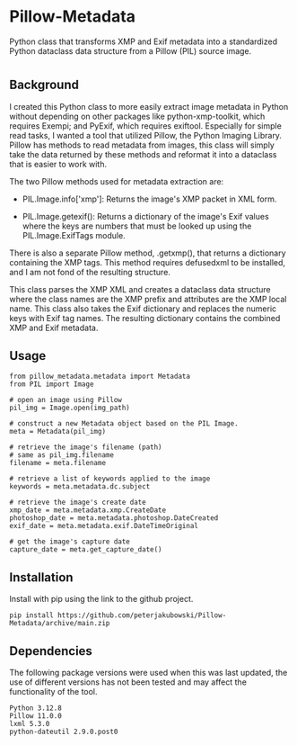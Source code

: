 # Pillow-Metadata

Python class that transforms XMP and Exif metadata into a standardized Python dataclass data structure from a Pillow (PIL) source image.
#

## Background

I created this Python class to more easily extract image metadata in Python without depending on other packages like python-xmp-toolkit, which requires Exempi; and PyExif, which requires exiftool. Especially for simple read tasks, I wanted a tool that utilized Pillow, the Python Imaging Library. Pillow has methods to read metadata from images, this class will simply take the data returned by these methods and reformat it into a dataclass that is easier to work with.

The two Pillow methods used for metadata extraction are:

* PIL.Image.info['xmp']: Returns the image's XMP packet in XML form.

* PIL.Image.getexif(): Returns a dictionary of the image's Exif values where the keys are numbers that must be looked up using the PIL.Image.ExifTags module.

There is also a separate Pillow method, .getxmp(), that returns a dictionary containing the XMP tags. This method requires defusedxml to be installed, and I am not fond of the resulting structure.

This class parses the XMP XML and creates a dataclass data structure where the class names are the XMP prefix and attributes are the XMP local name. This class also takes the Exif dictionary and replaces the numeric keys with Exif tag names. The resulting dictionary contains the combined XMP and Exif metadata.

## Usage

```commandline
from pillow_metadata.metadata import Metadata
from PIL import Image

# open an image using Pillow
pil_img = Image.open(img_path)

# construct a new Metadata object based on the PIL Image.
meta = Metadata(pil_img)

# retrieve the image's filename (path)
# same as pil_img.filename
filename = meta.filename

# retrieve a list of keywords applied to the image
keywords = meta.metadata.dc.subject

# retrieve the image's create date
xmp_date = meta.metadata.xmp.CreateDate
photoshop_date = meta.metadata.photoshop.DateCreated
exif_date = meta.metadata.exif.DateTimeOriginal

# get the image's capture date
capture_date = meta.get_capture_date()

```

## Installation

Install with pip using the link to the github project.

```commandline
pip install https://github.com/peterjakubowski/Pillow-Metadata/archive/main.zip

```

## Dependencies

The following package versions were used when this was last updated, the use of different versions has not been tested and may affect the functionality of the tool.

```commandline
Python 3.12.8
Pillow 11.0.0
lxml 5.3.0
python-dateutil 2.9.0.post0

```
